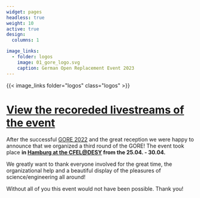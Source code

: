```yaml
---
widget: pages
headless: true
weight: 10
active: true
design:
  columns: 1

image_links:
  - folder: logos
    image: 01_gore_logo.svg
    caption: German Open Replacement Event 2023
---
```


{{< image_links folder="logos" class="logos" >}}

<h1 class="livestream_link">
  <a href="https://youtube.com/RoboCupSPL/live" target="_blank" rel="noopener">
     View the recoreded livestreams of the event
  </a>
</h1>

After the successful [GORE 2022](/previous/2022/) and the great reception we were happy to announce that we organized a third round of the GORE!
The event took place **in [Hamburg at the CFEL@DESY](https://www.desy.de/research/cooperations__institutes/cfel/index_eng.html) from the 25.04. - 30.04.**

We greatly want to thank everyone involved for the great time, the organizational help and a beautiful display of the pleasures of science/engineering all around!

Without all of you this event would not have been possible. Thank you!
